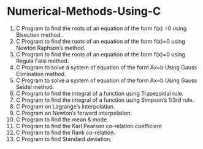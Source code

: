 # Numerical-Methods-Using-C
1. C Program to find the roots of an equation of the form f(x) =0 using Bisection method.
2. C Program to find the roots of an equation of the form f(x)=0 using  Newton Raphson’s method.
3. C Program to find the roots of an equation of the form f(x)=0 using Regula Falsi method.
4. C Program to solve a system of equation of the form Ax=b Using Gauss Elimination method.
5. C Program to solve a system of equation of the form Ax=b Using Gauss Seidel method.
6. C Program to find the integral of a function using Trapezoidal rule.
7. C Program to find the integral of a function using Simpson’s 1/3rd rule.
8. C Program on Lagrange’s interpolation.
9. C Program on Newton’s forward interpolation.
10. C Program to find the mean & mode.
11. C Program to find the Karl Pearson co-relation coefficient
12. C Program to find the Rank co-relation.
13. C Program to find Standard deviation.
